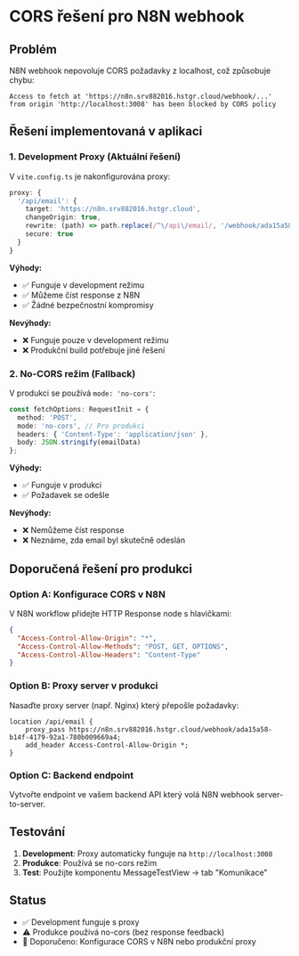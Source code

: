 # CORS řešení pro N8N webhook

## Problém
N8N webhook nepovoluje CORS požadavky z localhost, což způsobuje chybu:
```
Access to fetch at 'https://n8n.srv882016.hstgr.cloud/webhook/...' from origin 'http://localhost:3008' has been blocked by CORS policy
```

## Řešení implementovaná v aplikaci

### 1. Development Proxy (Aktuální řešení)
V `vite.config.ts` je nakonfigurována proxy:
```typescript
proxy: {
  '/api/email': {
    target: 'https://n8n.srv882016.hstgr.cloud',
    changeOrigin: true,
    rewrite: (path) => path.replace(/^\/api\/email/, '/webhook/ada15a58-b14f-4179-92a1-780b009669a4'),
    secure: true
  }
}
```

**Výhody:**
- ✅ Funguje v development režimu
- ✅ Můžeme číst response z N8N
- ✅ Žádné bezpečnostní kompromisy

**Nevýhody:**
- ❌ Funguje pouze v development režimu
- ❌ Produkční build potřebuje jiné řešení

### 2. No-CORS režim (Fallback)
V produkci se používá `mode: 'no-cors'`:
```typescript
const fetchOptions: RequestInit = {
  method: 'POST',
  mode: 'no-cors', // Pro produkci
  headers: { 'Content-Type': 'application/json' },
  body: JSON.stringify(emailData)
};
```

**Výhody:**
- ✅ Funguje v produkci
- ✅ Požadavek se odešle

**Nevýhody:**
- ❌ Nemůžeme číst response
- ❌ Neznáme, zda email byl skutečně odeslán

## Doporučená řešení pro produkci

### Option A: Konfigurace CORS v N8N
V N8N workflow přidejte HTTP Response node s hlavičkami:
```json
{
  "Access-Control-Allow-Origin": "*",
  "Access-Control-Allow-Methods": "POST, GET, OPTIONS",
  "Access-Control-Allow-Headers": "Content-Type"
}
```

### Option B: Proxy server v produkci
Nasaďte proxy server (např. Nginx) který přepošle požadavky:
```nginx
location /api/email {
    proxy_pass https://n8n.srv882016.hstgr.cloud/webhook/ada15a58-b14f-4179-92a1-780b009669a4;
    add_header Access-Control-Allow-Origin *;
}
```

### Option C: Backend endpoint
Vytvořte endpoint ve vašem backend API který volá N8N webhook server-to-server.

## Testování

1. **Development**: Proxy automaticky funguje na `http://localhost:3008`
2. **Produkce**: Používá se no-cors režim
3. **Test**: Použijte komponentu MessageTestView → tab "Komunikace"

## Status
- ✅ Development funguje s proxy
- ⚠️ Produkce používá no-cors (bez response feedback)
- 🔄 Doporučeno: Konfigurace CORS v N8N nebo produkční proxy
